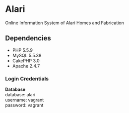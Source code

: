 # Alari
Online Information System of Alari Homes and Fabrication

## Dependencies
* PHP 5.5.9
* MySQL 5.5.38
* CakePHP 3.0
* Apache 2.4.7

### Login Credentials

**Database**  
database: alari  
username: vagrant  
password: vagrant  
